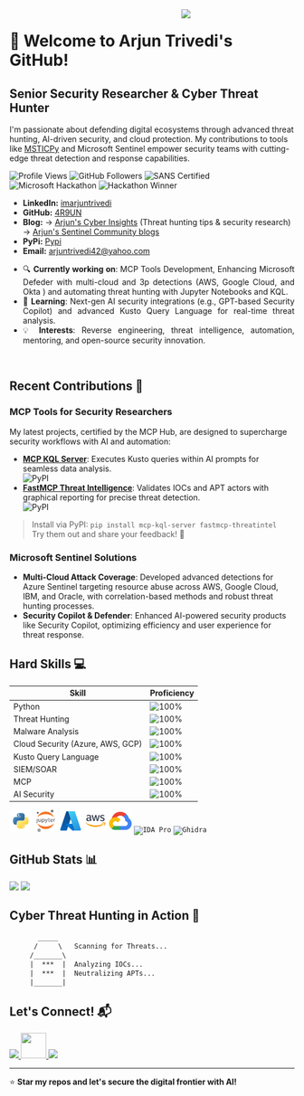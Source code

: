 <img align='right' width=200 src="https://media.licdn.com/dms/image/v2/D5603AQFOa8tKtIDGaw/profile-displayphoto-scale_200_200/B56Ze2Swu8HUAc-/0/1751110062470?e=1756944000&v=beta&t=2s-t1rlCMYYb7eljJPO645_i1AhJhzQANP6nBW0jCPo">

<!-- GREET -->

# 👋 Welcome to Arjun Trivedi's GitHub!

<!-- TAGLINE -->

## Senior Security Researcher & Cyber Threat Hunter

I'm passionate about defending digital ecosystems through advanced threat hunting, AI-driven security, and cloud protection. My contributions to tools like [MSTICPy](https://github.com/microsoft/msticpy) and Microsoft Sentinel empower security teams with cutting-edge threat detection and response capabilities.

<!-- BADGES -->

![Profile Views](https://komarev.com/ghpvc/?username=4R9UN&color=blue)
![GitHub Followers](https://img.shields.io/github/followers/4R9UN?style=social)
![SANS Certified](https://img.shields.io/badge/SANS-Cyber%20Threat%20Intelligence-blueviolet)
![Microsoft Hackathon](https://img.shields.io/badge/Microsoft-Hackathon%202023%20Judge-orange)
![Hackathon Winner](https://img.shields.io/badge/Microsoft-Hackathon%202023%20Winner%20MSTICPy%20AI-gold)

<!-- LINKS -->

- **LinkedIn:** [imarjuntrivedi](https://www.linkedin.com/in/imarjuntrivedi/)
- **GitHub:** [4R9UN](https://github.com/4R9UN)
- **Blog:** 
 -> [Arjun's Cyber Insights](https://arjun-trivedi.blogspot.com/) (Threat hunting tips & security research)
 -> [Arjun's Sentinel Community blogs](https://techcommunity.microsoft.com/users/arjun_trivedi/1208210)
- **PyPi:** [Pypi](https://pypi.org/user/Arjun_Trivedi/)
- **Email:** [arjuntrivedi42@yahoo.com](mailto:arjuntrivedi42@yahoo.com)

<!-- WORKING AREA -->

<div align="justify">

- 🔍 **Currently working on**: MCP Tools Development, Enhancing Microsoft Defeder with multi-cloud and 3p detections (AWS, Google Cloud, and Okta ) and automating threat hunting with Jupyter Notebooks and KQL.
- 🌱 **Learning**: Next-gen AI security integrations (e.g., GPT-based Security Copilot) and advanced Kusto Query Language for real-time threat analysis.
- 💡 **Interests**: Reverse engineering, threat intelligence, automation, mentoring, and open-source security innovation.

</div>

<br>

<!-- RECENT CONTRIBUTIONS -->

## Recent Contributions 🚀

### MCP Tools for Security Researchers
My latest projects, certified by the MCP Hub, are designed to supercharge security workflows with AI and automation:

- **[MCP KQL Server](https://github.com/4R9UN/mcp-kql-server)**: Executes Kusto queries within AI prompts for seamless data analysis.  
  ![PyPI](https://img.shields.io/pypi/v/mcp-kql-server?color=green)
- **[FastMCP Threat Intelligence](https://github.com/4R9UN/fastmcp-threatintel)**: Validates IOCs and APT actors with graphical reporting for precise threat detection.  
  ![PyPI](https://img.shields.io/pypi/v/fastmcp-threatintel?color=green)

> Install via PyPI: `pip install mcp-kql-server fastmcp-threatintel`  
> Try them out and share your feedback! 🙌

### Microsoft Sentinel Solutions
- **Multi-Cloud Attack Coverage**: Developed advanced detections for Azure Sentinel targeting resource abuse across AWS, Google Cloud, IBM, and Oracle, with correlation-based methods and robust threat hunting processes.
- **Security Copilot & Defender**: Enhanced AI-powered security products like Security Copilot, optimizing efficiency and user experience for threat response.

<!-- HARD SKILLS -->

## Hard Skills 💻

| Skill | Proficiency |
|-------|-------------|
| Python | ![100%](https://progress-bar.dev/100/) |
| Threat Hunting | ![100%](https://progress-bar.dev/100/) |
| Malware Analysis | ![100%](https://progress-bar.dev/100/) |
| Cloud Security (Azure, AWS, GCP) | ![100%](https://progress-bar.dev/100/) |
| Kusto Query Language | ![100%](https://progress-bar.dev/100/) |
| SIEM/SOAR | ![100%](https://progress-bar.dev/100/) |
| MCP | ![100%](https://progress-bar.dev/100/) |
| AI Security | ![100%](https://progress-bar.dev/100/) |

<code><img alt="Python" title="Python" height="40" src="https://raw.githubusercontent.com/github/explore/80688e429a7d4ef2fca1e82350fe8e3517d3494d/topics/python/python.png"></code>
<code><img alt="Jupyter Notebook" title="Jupyter Notebook" height="40" src="https://raw.githubusercontent.com/github/explore/80688e429a7d4ef2fca1e82350fe8e3517d3494d/topics/jupyter-notebook/jupyter-notebook.png"></code>
<code><img alt="Azure" title="Azure" height="40" src="https://raw.githubusercontent.com/github/explore/80688e429a7d4ef2fca1e82350fe8e3517d3494d/topics/azure/azure.png"></code>
<code><img alt="AWS" title="AWS" height="40" src="https://raw.githubusercontent.com/github/explore/80688e429a7d4ef2fca1e82350fe8e3517d3494d/topics/aws/aws.png"></code>
<code><img alt="Google Cloud" title="Google Cloud" height="40" src="https://raw.githubusercontent.com/github/explore/80688e429a7d4ef2fca1e82350fe8e3517d3494d/topics/google-cloud/google-cloud.png"></code>
<code><img alt="IDA Pro" title="IDA Pro" height="40" src="https://www.hex-rays.com/images/logo.png"></code>
<code><img alt="Ghidra" title="Ghidra" height="40" src="https://raw.githubusercontent.com/NationalSecurityAgency/ghidra/master/Ghidra_Logo.png"></code>

<!-- GITHUB STATS -->

## GitHub Stats 📊

<div>
  <img height="180em" src="https://github-readme-stats.vercel.app/api?username=4R9UN&show_icons=true&theme=dracula&include_all_commits=true&count_private=true&hide_rank=true"/>
  <img height="180em" src="https://github-readme-stats.vercel.app/api/top-langs/?username=4R9UN&layout=compact&langs_count=16&theme=dracula&include_all_commits=true"/>
</div>

<!-- ANIMATION -->

## Cyber Threat Hunting in Action 🔐

```ascii
       _____
      /     \   Scanning for Threats...
     /_______\
     |  ***  |  Analyzing IOCs...
     |  ***  |  Neutralizing APTs...
     |_______|
```

<!-- CONTACT -->

## Let's Connect! 📬

<a href="https://www.linkedin.com/in/imarjuntrivedi/" target="_blank">
<img width=45 src="https://user-images.githubusercontent.com/38081852/86829801-3b786100-c06b-11ea-81de-7c1023d6214a.png">
</a>

<a href="mailto:arjuntrivedi42@yahoo.com" target="_blank">
<img width=45 height=45 src="https://user-images.githubusercontent.com/38081852/86829797-39ae9d80-c06b-11ea-9b5e-c9ade9446951.png">
</a>

<a href="https://arjuntrivedi.dev/blog" target="_blank">
<img width=45 src="https://raw.githubusercontent.com/github/explore/80688e429a7d4ef2fca1e82350fe8e3517d3494d/topics/blog/blog.png">
</a>

---

⭐ **Star my repos and let's secure the digital frontier with AI!**
